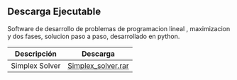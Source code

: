 ## Descarga Ejecutable

Software de desarrollo de problemas de programacion lineal , maximizacion y dos fases, solucion paso a paso, desarrollado en python.

| Descripción  | Descarga |
| ------------- |:-------------:|
| Simplex Solver      |[Simplex_solver.rar](https://github.com/AlonsoGPP/simplex-proyect-io/raw/main/ejecutable/SimplexSolver_ejecutable.rar)    |
